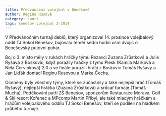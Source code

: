 ```yaml
---
title: Předvánoční volejbal v Benešově
author: Regina Rusová
category: sport
tags: Benešov volejbal 2-2014
---
```


V Předvánočním turnaji deblů, který organizoval 14. prosince volejbalový oddíl TJ Sokol Benešov, bojovalo téměř sedm hodin osm dvojic o Benešovský putovní pohár.

Boj o 3. místo měly v rukách hráčky týmu Rezavci Zuzana Zrůstková a Julie Ryšava z Boskovic, když porazily hráčky z týmu Plesk (Kamila Marková a Nela Červinková) 2:0 a ve finále porazili hráči z Boskovic Tomáš Ryšavý a Jan Liďák domácí Reginu Rusovou a Marka Čecha.

Oceněny byly všechny týmy, které se zúčastnily a také nejlepší hráč (Tomáš Ryšavý), nejlepší hráčka (Zuzana Zrůstková) a srdcař turnaje (Tomáš Mucha). Poděkování patří ZŠ Benešov, sponzorům Restaurace Morava, Golf & Ski resort Kořenec a MPcomp Martin Přibyl, ale také mladým hráčkám a hráčům volejbalového oddílu TJ Sokol Benešov, kteří se podíleli na hladkém průběhu turnaje.